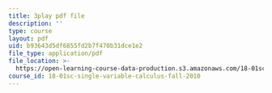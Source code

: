 ```yaml
---
title: 3play pdf file
description: ''
type: course
layout: pdf
uid: b93643d5df6855fd2b7f470b31dce1e2
file_type: application/pdf
file_location: >-
  https://open-learning-course-data-production.s3.amazonaws.com/18-01sc-single-variable-calculus-fall-2010/b93643d5df6855fd2b7f470b31dce1e2_CXKoCMVqM9s.pdf
course_id: 18-01sc-single-variable-calculus-fall-2010
---
```

